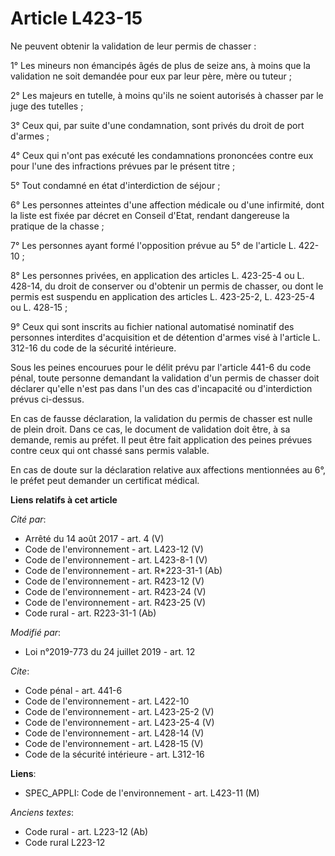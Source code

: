 # Article L423-15

Ne peuvent obtenir la validation de leur permis de chasser : 

1° Les mineurs non émancipés âgés de plus de seize ans, à moins que la validation ne soit demandée pour eux par leur père,
mère ou tuteur ; 

2° Les majeurs en tutelle, à moins qu'ils ne soient autorisés à chasser par le juge des tutelles ; 

3° Ceux qui, par suite d'une condamnation, sont privés du droit de port d'armes ; 

4° Ceux qui n'ont pas exécuté les condamnations prononcées contre eux pour l'une des infractions prévues par le présent
titre ; 

5° Tout condamné en état d'interdiction de séjour ; 

6° Les personnes atteintes d'une affection médicale ou d'une infirmité, dont la liste est fixée par décret en Conseil d'Etat,
rendant dangereuse la pratique de la chasse ; 

7° Les personnes ayant formé l'opposition prévue au 5° de l'article L. 422-10 ; 

8° Les personnes privées, en application des articles L. 423-25-4 ou L. 428-14, du droit de conserver ou d'obtenir un permis
de chasser, ou dont le permis est suspendu en application des articles L. 423-25-2, L. 423-25-4 ou L. 428-15 ; 

9° Ceux qui sont inscrits au fichier national automatisé nominatif des personnes interdites d'acquisition et de détention
d'armes visé à l'article L. 312-16 du code de la sécurité intérieure. 

Sous les peines encourues pour le délit prévu par l'article 441-6 du code pénal, toute personne demandant la validation d'un
permis de chasser doit déclarer qu'elle n'est pas dans l'un des cas d'incapacité ou d'interdiction prévus ci-dessus. 

En cas de fausse déclaration, la validation du permis de chasser est nulle de plein droit. Dans ce cas, le document de
validation doit être, à sa demande, remis au préfet. Il peut être fait application des peines prévues contre ceux qui ont
chassé sans permis valable. 

En cas de doute sur la déclaration relative aux affections mentionnées au 6°, le préfet peut demander un certificat médical.

**Liens relatifs à cet article**

_Cité par_:

  - Arrêté du 14 août 2017 - art. 4 (V)
  - Code de l'environnement - art. L423-12 (V)
  - Code de l'environnement - art. L423-8-1 (V)
  - Code de l'environnement - art. R*223-31-1 (Ab)
  - Code de l'environnement - art. R423-12 (V)
  - Code de l'environnement - art. R423-24 (V)
  - Code de l'environnement - art. R423-25 (V)
  - Code rural - art. R223-31-1 (Ab)

_Modifié par_:

  - Loi n°2019-773 du 24 juillet 2019 - art. 12

_Cite_:

  - Code pénal - art. 441-6
  - Code de l'environnement - art. L422-10
  - Code de l'environnement - art. L423-25-2 (V)
  - Code de l'environnement - art. L423-25-4 (V)
  - Code de l'environnement - art. L428-14 (V)
  - Code de l'environnement - art. L428-15 (V)
  - Code de la sécurité intérieure - art. L312-16

**Liens**:

  - SPEC_APPLI: Code de l'environnement - art. L423-11 (M)

_Anciens textes_:

  - Code rural - art. L223-12 (Ab)
  - Code rural L223-12
